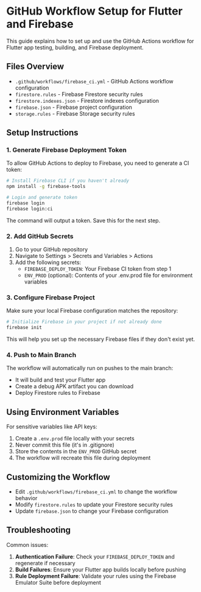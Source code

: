 # GitHub Workflow Setup for Flutter and Firebase

This guide explains how to set up and use the GitHub Actions workflow for Flutter app testing, building, and Firebase deployment.

## Files Overview

- `.github/workflows/firebase_ci.yml` - GitHub Actions workflow configuration
- `firestore.rules` - Firebase Firestore security rules
- `firestore.indexes.json` - Firestore indexes configuration
- `firebase.json` - Firebase project configuration
- `storage.rules` - Firebase Storage security rules

## Setup Instructions

### 1. Generate Firebase Deployment Token

To allow GitHub Actions to deploy to Firebase, you need to generate a CI token:

```bash
# Install Firebase CLI if you haven't already
npm install -g firebase-tools

# Login and generate token
firebase login
firebase login:ci
```

The command will output a token. Save this for the next step.

### 2. Add GitHub Secrets

1. Go to your GitHub repository
2. Navigate to Settings > Secrets and Variables > Actions
3. Add the following secrets:
   - `FIREBASE_DEPLOY_TOKEN`: Your Firebase CI token from step 1
   - `ENV_PROD` (optional): Contents of your .env.prod file for environment variables

### 3. Configure Firebase Project

Make sure your local Firebase configuration matches the repository:

```bash
# Initialize Firebase in your project if not already done
firebase init
```

This will help you set up the necessary Firebase files if they don't exist yet.

### 4. Push to Main Branch

The workflow will automatically run on pushes to the main branch:
- It will build and test your Flutter app
- Create a debug APK artifact you can download
- Deploy Firestore rules to Firebase

## Using Environment Variables

For sensitive variables like API keys:

1. Create a `.env.prod` file locally with your secrets
2. Never commit this file (it's in .gitignore)
3. Store the contents in the `ENV_PROD` GitHub secret
4. The workflow will recreate this file during deployment

## Customizing the Workflow

- Edit `.github/workflows/firebase_ci.yml` to change the workflow behavior
- Modify `firestore.rules` to update your Firestore security rules
- Update `firebase.json` to change your Firebase configuration

## Troubleshooting

Common issues:

1. **Authentication Failure**: Check your `FIREBASE_DEPLOY_TOKEN` and regenerate if necessary
2. **Build Failures**: Ensure your Flutter app builds locally before pushing
3. **Rule Deployment Failure**: Validate your rules using the Firebase Emulator Suite before deployment 